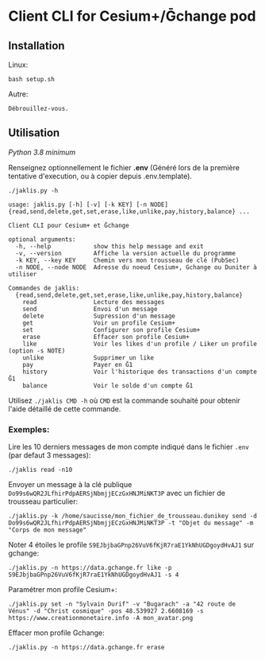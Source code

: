# Client CLI for Cesium+/Ḡchange pod
## Installation

Linux:
```
bash setup.sh
```

Autre:
```
Débrouillez-vous.
```

## Utilisation

*Python 3.8 minimum*

Renseignez optionnellement le fichier **.env** (Généré lors de la première tentative d'execution, ou à copier depuis .env.template).

```
./jaklis.py -h
```

```
usage: jaklis.py [-h] [-v] [-k KEY] [-n NODE] {read,send,delete,get,set,erase,like,unlike,pay,history,balance} ...

Client CLI pour Cesium+ et Ḡchange

optional arguments:
  -h, --help            show this help message and exit
  -v, --version         Affiche la version actuelle du programme
  -k KEY, --key KEY     Chemin vers mon trousseau de clé (PubSec)
  -n NODE, --node NODE  Adresse du noeud Cesium+, Gchange ou Duniter à utiliser

Commandes de jaklis:
  {read,send,delete,get,set,erase,like,unlike,pay,history,balance}
    read                Lecture des messages
    send                Envoi d'un message
    delete              Supression d'un message
    get                 Voir un profile Cesium+
    set                 Configurer son profile Cesium+
    erase               Effacer son profile Cesium+
    like                Voir les likes d'un profile / Liker un profile (option -s NOTE)
    unlike              Supprimer un like
    pay                 Payer en Ḡ1
    history             Voir l'historique des transactions d'un compte Ḡ1
    balance             Voir le solde d'un compte Ḡ1

```

Utilisez `./jaklis CMD -h` où `CMD` est la commande souhaité pour obtenir l'aide détaillé de cette commande.

### Exemples:

Lire les 10 derniers messages de mon compte indiqué dans le fichier `.env` (par defaut 3 messages):
```
./jaklis read -n10
```

Envoyer un message à la clé publique `Do99s6wQR2JLfhirPdpAERSjNbmjjECzGxHNJMiNKT3P` avec un fichier de trousseau particulier:
```
./jaklis.py -k /home/saucisse/mon_fichier_de_trousseau.dunikey send -d Do99s6wQR2JLfhirPdpAERSjNbmjjECzGxHNJMiNKT3P -t "Objet du message" -m "Corps de mon message"
```

Noter 4 étoiles le profile `S9EJbjbaGPnp26VuV6fKjR7raE1YkNhUGDgoydHvAJ1` sur gchange:
```
./jaklis.py -n https://data.gchange.fr like -p S9EJbjbaGPnp26VuV6fKjR7raE1YkNhUGDgoydHvAJ1 -s 4
```

Paramétrer mon profile Cesium+:
```
./jaklis.py set -n "Sylvain Durif" -v "Bugarach" -a "42 route de Vénus" -d "Christ cosmique" -pos 48.539927 2.6608169 -s https://www.creationmonetaire.info -A mon_avatar.png
```

Effacer mon profile Gchange:
```
./jaklis.py -n https://data.gchange.fr erase
```
